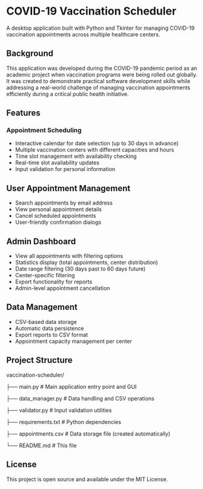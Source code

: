 # COVID-19 Vaccination Scheduler

A desktop application built with Python and Tkinter for managing COVID-19 vaccination appointments across multiple healthcare centers.

## Background

This application was developed during the COVID-19 pandemic period as an academic project when vaccination programs were being rolled out globally. It was created to demonstrate practical software development skills while addressing a real-world challenge of managing vaccination appointments efficiently during a critical public health initiative.

## Features

### Appointment Scheduling

* Interactive calendar for date selection (up to 30 days in advance)
* Multiple vaccination centers with different capacities and hours
* Time slot management with availability checking
* Real-time slot availability updates
* Input validation for personal information

## User Appointment Management

* Search appointments by email address
* View personal appointment details
* Cancel scheduled appointments
* User-friendly confirmation dialogs

## Admin Dashboard

* View all appointments with filtering options
* Statistics display (total appointments, center distribution)
* Date range filtering (30 days past to 60 days future)
* Center-specific filtering
* Export functionality for reports
* Admin-level appointment cancellation

## Data Management

* CSV-based data storage
* Automatic data persistence
* Export reports to CSV format
* Appointment capacity management per center

## Project Structure

vaccination-scheduler/

├── main.py   # Main application entry point and GUI

├── data_manager.py      # Data handling and CSV operations

├── validator.py         # Input validation utilities

├── requirements.txt     # Python dependencies

├── appointments.csv     # Data storage file (created automatically)

└── README.md            # This file

## License
This project is open source and available under the MIT License.
